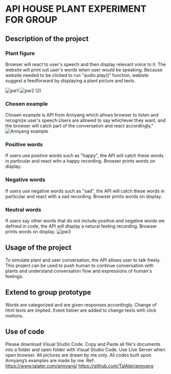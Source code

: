 # API HOUSE PLANT EXPERIMENT FOR GROUP
## Description of the project
### Plant figure 
Browser will react to user's speech and then display relevant voice to it. The website will print out user's words when user would be speaking. Because website needed to be clicked to run "audio.play()" function, webiste suggest a feedforward by displaying a plant picture and texts.
 
![pw1](https://user-images.githubusercontent.com/79635121/110946707-8146a100-833f-11eb-9a55-f5dab719c5e8.png)
![pw2 (2)](https://user-images.githubusercontent.com/79635121/110946713-84419180-833f-11eb-8bfe-b135b561c7b4.png)


### Chosen example
Chosen example is API from Annyang which allows browser to listen and recognize user's speech.Users are allowed to say whichever they want, and the browser will catch part of the conversation and react accordingly."
![Annyang example](https://user-images.githubusercontent.com/79635121/110972188-017aff80-835c-11eb-9be4-50b4f74134b9.png)

### Positive words
If users use positive words such as "happy", the API will catch these words in particular and react witn a happy recording. Browser prints words on display.
### Negative words
If users use negative words such as "sad", the API will catch these words in particular and react with a sad recording. Browser prints words on display.
### Neutral words
If users say other words that do not include positive and negative words we defined in code, the API will display a netural feeling recording. Browser prints words on display.
![pw3](https://user-images.githubusercontent.com/79635121/110946729-8a377280-833f-11eb-8681-d8cb49a91bbf.png)

## Usage of the project
To simulate plant and user conversation, the API allows user to talk freely. This project can be used to push human to continue conversation with plants and understand conversation flow and expressions of human's feelings.
## Extend to group prototype 
Words are categorized and are given responses accordingly. Change of html texts are implied. Event listner are added to change texts with click motions. 
## Use of code
Please download Visual Studio Code. Copy and Paste all file's documents into a folder and open folder with Visual Studio Code. Use Live Server when open browser. All pictures are drawn by me only. All codes built upon Annyang’s examples are made by me.  Ref: https://www.talater.com/annyang/   https://github.com/TalAter/annyang

